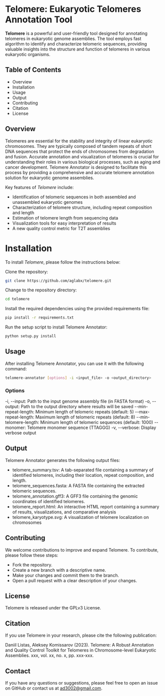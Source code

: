 # Telomere: Eukaryotic Telomeres Annotation Tool

**Telomere** is a powerful and user-friendly tool designed for annotating telomeres in eukaryotic genome assemblies. The tool employs fast algorithm to identify and characterize telomeric sequences, providing valuable insights into the structure and function of telomeres in various eukaryotic organisms.

## Table of Contents

- Overview
- Installation
- Usage
- Output
- Contributing
- Citation
- License

## Overview

Telomeres are essential for the stability and integrity of linear eukaryotic chromosomes. They are typically composed of tandem repeats of short DNA sequences that protect the ends of chromosomes from degradation and fusion. Accurate annotation and visualization of telomeres is crucial for understanding their roles in various biological processes, such as aging and cancer development. Telomere Annotator is designed to facilitate this process by providing a comprehensive and accurate telomere annotation solution for eukaryotic genome assemblies.

Key features of *Telomere* include:

- Identification of telomeric sequences in both assembled and unassembled eukaryotic genomes
- Characterization of telomere structure, including repeat composition and length
- Estimation of telomere length from sequencing data
- Visualization tools for easy interpretation of results
- A new quality control metric for T2T assemblies

# Installation

To install *Telomere*, please follow the instructions below:

Clone the repository:

```bash
git clone https://github.com/aglabx/telomere.git
```

Change to the repository directory:

```bash
cd telomere
```

Install the required dependencies using the provided requirements file:

```bash
pip install -r requirements.txt
```

Run the setup script to install Telomere Annotator:

```bash
python setup.py install
```

## Usage

After installing Telomere Annotator, you can use it with the following command:

```bash
telomere-annotator [options] -i <input_file> -o <output_directory>
```

### Options

-i, --input: Path to the input genome assembly file (in FASTA format)
-o, --output: Path to the output directory where results will be saved
--min-repeat-length: Minimum length of telomeric repeats (default: 5)
--max-repeat-length: Maximum length of telomeric repeats (default: 8)
--min-telomere-length: Minimum length of telomeric sequences (default: 1000)
--monomer: Telomere monomer sequence (TTAGGG)
-v, --verbose: Display verbose output


## Output

Telomere Annotator generates the following output files:

- telomere_summary.tsv: A tab-separated file containing a summary of identified telomeres, including their location, repeat composition, and length.
- telomere_sequences.fasta: A FASTA file containing the extracted telomeric sequences.
- telomere_annotation.gff3: A GFF3 file containing the genomic coordinates of identified telomeres.
- telomere_report.html: An interactive HTML report containing a summary of results, visualizations, and comparative analysis
- telomere_karyotype.svg: A visualization of telomere localization on chromosomes

## Contributing

We welcome contributions to improve and expand Telomere. To contribute, please follow these steps:

- Fork the repository.
- Create a new branch with a descriptive name.
- Make your changes and commit them to the branch.
- Open a pull request with a clear description of your changes.


## License

Telomere is released under the GPLv3 License.

## Citation

If you use Telomere in your research, please cite the following publication:

Daniil Listas, Aleksey Komissarov (2023). Telomere: A Robust Annotation and Quality Control Toolkit for Telomeres in Chromosome-level Eukaryotic Assemblies. xxx, vol. xx, no. x, pp. xxx-xxx.

## Contact

If you have any questions or suggestions, please feel free to open an issue on GitHub or contact us at ad3002@gmail.com.

